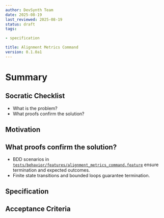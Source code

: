```yaml
---
author: DevSynth Team
date: 2025-08-19
last_reviewed: 2025-08-19
status: draft
tags:

- specification

title: Alignment Metrics Command
version: 0.1.0a1
---
```


<!--
Required metadata fields:
- author: document author
- date: creation date
- last_reviewed: last review date
- status: draft | review | published
- tags: search keywords
- title: short descriptive name
- version: specification version
-->

# Summary

## Socratic Checklist
- What is the problem?
- What proofs confirm the solution?

## Motivation

## What proofs confirm the solution?
- BDD scenarios in [`tests/behavior/features/alignment_metrics_command.feature`](../../tests/behavior/features/alignment_metrics_command.feature) ensure termination and expected outcomes.
- Finite state transitions and bounded loops guarantee termination.


## Specification

## Acceptance Criteria
